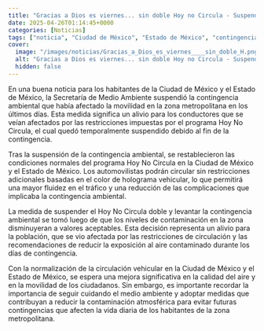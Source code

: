 ```yaml
---
title: "Gracias a Dios es viernes... sin doble Hoy no Circula - Suspenden contingencia ambiental"
date: 2025-04-26T01:14:45+0000
categories: [Noticias]
tags: ["noticia", "Ciudad de México", "Estado de México", "contingencia ambiental", "Hoy No Circula", "tráfico", "contaminación", "calidad del aire."]
cover:
  image: "/images/noticias/Gracias_a_Dios_es_viernes____sin_doble_H.png"
  alt: "Gracias a Dios es viernes... sin doble Hoy no Circula - Suspenden contingencia ambiental"
  hidden: false
---
```


En una buena noticia para los habitantes de la Ciudad de México y el Estado de México, la Secretaría de Medio Ambiente suspendió la contingencia ambiental que había afectado la movilidad en la zona metropolitana en los últimos días. Esta medida significa un alivio para los conductores que se veían afectados por las restricciones impuestas por el programa Hoy No Circula, el cual quedó temporalmente suspendido debido al fin de la contingencia.

Tras la suspensión de la contingencia ambiental, se restablecieron las condiciones normales del programa Hoy No Circula en la Ciudad de México y el Estado de México. Los automovilistas podrán circular sin restricciones adicionales basadas en el color de holograma vehicular, lo que permitirá una mayor fluidez en el tráfico y una reducción de las complicaciones que implicaba la contingencia ambiental.

La medida de suspender el Hoy No Circula doble y levantar la contingencia ambiental se tomó luego de que los niveles de contaminación en la zona disminuyeran a valores aceptables. Esta decisión representa un alivio para la población, que se vio afectada por las restricciones de circulación y las recomendaciones de reducir la exposición al aire contaminado durante los días de contingencia.

Con la normalización de la circulación vehicular en la Ciudad de México y el Estado de México, se espera una mejora significativa en la calidad del aire y en la movilidad de los ciudadanos. Sin embargo, es importante recordar la importancia de seguir cuidando el medio ambiente y adoptar medidas que contribuyan a reducir la contaminación atmosférica para evitar futuras contingencias que afecten la vida diaria de los habitantes de la zona metropolitana.
